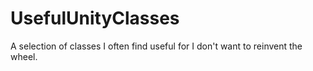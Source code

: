 # UsefulUnityClasses
A selection of classes I often find useful for I don't want to reinvent the wheel.

